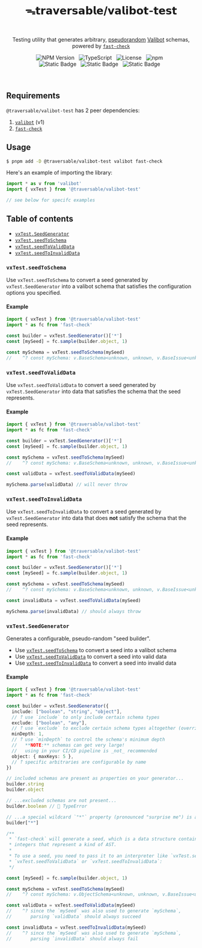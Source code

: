 <br>
<h1 align="center">ᯓ𝘁𝗿𝗮𝘃𝗲𝗿𝘀𝗮𝗯𝗹𝗲/𝘃𝗮𝗹𝗶𝗯𝗼𝘁-𝘁𝗲𝘀𝘁</h1>
<br>

<p align="center">
  Testing utility that generates arbitrary, <a href="https://en.wikipedia.org/wiki/Pseudorandomness" target="_blank">pseudorandom</a> <a href="https://valibot.dev/" target="_blank">Valibot</a> schemas, powered by <a href="https://github.com/dubzzz/fast-check" target="_blank"><code>fast-check</code></a>
</p>

<div align="center">
  <img alt="NPM Version" src="https://img.shields.io/npm/v/%40traversable%2Fvalibot-test?style=flat-square&logo=npm&label=npm&color=blue">
  &nbsp;
  <img alt="TypeScript" src="https://img.shields.io/badge/TypeScript-5.5%2B-blue?style=flat-square&logo=TypeScript&logoColor=4a9cf6">
  &nbsp;
  <img alt="License" src="https://img.shields.io/static/v1?label=License&message=MIT&labelColor=59636e&color=838a93">
  &nbsp;
  <img alt="npm" src="https://img.shields.io/npm/dt/@traversable/valibot-test?style=flat-square">
  &nbsp;
</div>

<div align="center">
  <!-- <img alt="npm bundle size (scoped)" src="https://img.shields.io/bundlephobia/minzip/%40traversable/valibot-test?style=flat-square&label=size">
  &nbsp; -->
  <img alt="Static Badge" src="https://img.shields.io/badge/%F0%9F%8C%B2-tree--shakeable-brightgreen?labelColor=white">
  &nbsp;
  <img alt="Static Badge" src="https://img.shields.io/badge/ESM-supported-2d9574?style=flat-square&logo=JavaScript">
  &nbsp;
  <img alt="Static Badge" src="https://img.shields.io/badge/CJS-supported-2d9574?style=flat-square&logo=Node.JS">
  &nbsp;
</div>
<br>
<br>

## Requirements

`@traversable/valibot-test` has 2 peer dependencies:

1. [`valibot`](https://valibot.dev/) (v1)
2. [`fast-check`](https://fast-check.dev/)

## Usage

```bash
$ pnpm add -D @traversable/valibot-test valibot fast-check
```

Here's an example of importing the library:

```typescript
import * as v from 'valibot'
import { vxTest } from '@traversable/valibot-test'

// see below for specifc examples
```

## Table of contents

- [`vxTest.SeedGenerator`](https://github.com/traversable/schema/tree/main/packages/valibot-test#vxtestseedgenerator)
- [`vxTest.seedToSchema`](https://github.com/traversable/schema/tree/main/packages/valibot-test#vxtestseedtoschema)
- [`vxTest.seedToValidData`](https://github.com/traversable/schema/tree/main/packages/valibot-test#vxtestseedtovaliddata)
- [`vxTest.seedToInvalidData`](https://github.com/traversable/schema/tree/main/packages/valibot-test#vxtestseedtoinvaliddata)


### `vxTest.seedToSchema`

Use `vxTest.seedToSchema` to convert a seed generated by `vxTest.SeedGenerator` into a
valibot schema that satisfies the configuration options you specified.

#### Example

```typescript
import { vxTest } from '@traversable/valibot-test'
import * as fc from 'fast-check'

const builder = vxTest.SeedGenerator()['*']
const [mySeed] = fc.sample(builder.object, 1)

const mySchema = vxTest.seedToSchema(mySeed)
//    ^? const mySchema: v.BaseSchema<unknown, unknown, v.BaseIssue<unknown>>
```

### `vxTest.seedToValidData`

Use `vxTest.seedToValidData` to convert a seed generated by `vxTest.SeedGenerator` into
data that satisfies the schema that the seed represents.

#### Example

```typescript
import { vxTest } from '@traversable/valibot-test'
import * as fc from 'fast-check'

const builder = vxTest.SeedGenerator()['*']
const [mySeed] = fc.sample(builder.object, 1)

const mySchema = vxTest.seedToSchema(mySeed)
//    ^? const mySchema: v.BaseSchema<unknown, unknown, v.BaseIssue<unknown>>

const validData = vxTest.seedToValidData(mySeed)

mySchema.parse(validData) // will never throw
```

### `vxTest.seedToInvalidData`

Use `vxTest.seedToInvalidData` to convert a seed generated by `vxTest.SeedGenerator` into
data that does **not** satisfy the schema that the seed represents.

#### Example

```typescript
import { vxTest } from '@traversable/valibot-test'
import * as fc from 'fast-check'

const builder = vxTest.SeedGenerator()['*']
const [mySeed] = fc.sample(builder.object, 1)

const mySchema = vxTest.seedToSchema(mySeed)
//    ^? const mySchema: v.BaseSchema<unknown, unknown, v.BaseIssue<unknown>>

const invalidData = vxTest.seedToValidData(mySeed)

mySchema.parse(invalidData) // should always throw
```

### `vxTest.SeedGenerator`

Generates a configurable, pseudo-random "seed builder".

- Use [`vxTest.seedToSchema`](https://github.com/traversable/schema/tree/main/packages/valibot-test#vxtestseedtoschema) to convert a seed into a valibot schema
- Use [`vxTest.seedToValidData`](https://github.com/traversable/schema/tree/main/packages/valibot-test#vxtestseedtovaliddata) to convert a seed into valid data
- Use [`vxTest.seedToInvalidData`](https://github.com/traversable/schema/tree/main/packages/valibot-test#vxtestseedtoinvaliddata) to convert a seed into invalid data

#### Example

```typescript
import { vxTest } from '@traversable/valibot-test'
import * as fc from 'fast-check'

const builder = vxTest.SeedGenerator({
  include: ["boolean", "string", "object"],
  // 𐙘 use `include` to only include certain schema types
  exclude: ["boolean", "any"],
  // 𐙘 use `exclude` to exclude certain schema types altogether (overrides `include`)
  minDepth: 1,
  // 𐙘 use `minDepth` to control the schema's minimum depth
  //   **NOTE:** schemas can get very large!
  //   using in your CI/CD pipeline is _not_ recommended
  object: { maxKeys: 5 },
  // 𐙘 specific arbitraries are configurable by name
})

// included schemas are present as properties on your generator...
builder.string
builder.object

// ...excluded schemas are not present...
builder.boolean // 🚫 TypeError

// ...a special wildcard `"*"` property (pronounced "surprise me") is always present:
builder["*"]

/**
 * `fast-check` will generate a seed, which is a data structure containing
 * integers that represent a kind of AST.
 *
 * To use a seed, you need to pass it to an interpreter like `vxTest.seedToSchema`,
 * `vxTest.seedToValidData` or `vxTest.seedToInvalidData`:
 */

const [mySeed] = fc.sample(builder.object, 1)

const mySchema = vxTest.seedToSchema(mySeed)
//    ^? const mySchema: v.ObjectSchema<unknown, unknown, v.BaseIssue<unknown>>

const validData = vxTest.seedToValidData(mySeed)
//    ^? since the `mySeed` was also used to generate `mySchema`,
//       parsing `validData` should always succeed

const invalidData = vxTest.seedToInvalidData(mySeed)
//    ^? since the `mySeed` was also used to generate `mySchema`,
//       parsing `invalidData` should always fail
```
